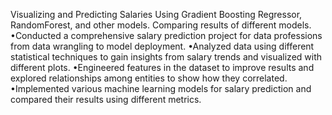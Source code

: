 Visualizing and Predicting Salaries Using  Gradient Boosting Regressor, RandomForest, and other models.
Comparing results of different models.
•Conducted a comprehensive salary prediction project for data professions from data wrangling to model deployment.
•Analyzed data using different statistical techniques to gain insights from salary trends and visualized with different plots.
•Engineered features in the dataset to improve results and explored relationships among entities to show how they correlated.
•Implemented various machine learning models for salary prediction and compared their results using different metrics.
